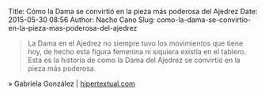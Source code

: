 Title: Cómo la Dama se convirtió en la pieza más poderosa del Ajedrez
Date: 2015-05-30 08:56
Author: Nacho Cano
Slug: como-la-dama-se-convirtio-en-la-pieza-mas-poderosa-del-ajedrez

> La Dama en el Ajedrez no siempre tuvo los movimientos que tiene hoy,
> de hecho esta figura femenina ni siquiera existía en el tablero. Esta
> es la historia de como la Dama del Ajedrez se convirtió en la pieza
> más poderosa.

» Gabriela González | [hipertextual.com][]

  [hipertextual.com]: http://hipertextual.com/2015/05/dama-del-ajedrez
    "Cómo la Dama se convirtió en la pieza más poderosa del Ajedrez"
